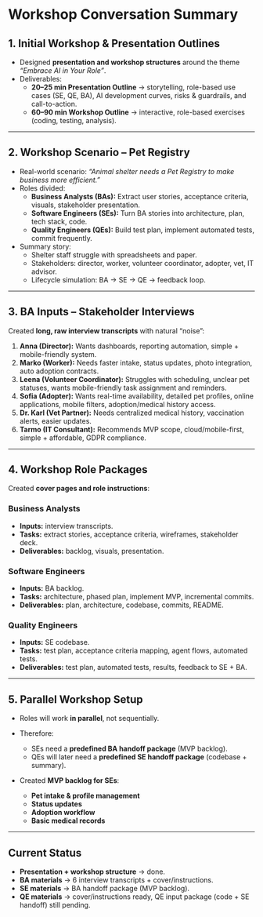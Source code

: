 # Workshop Conversation Summary

## 1. Initial Workshop & Presentation Outlines
- Designed **presentation and workshop structures** around the theme *“Embrace AI in Your Role”*.  
- Deliverables:  
  - **20–25 min Presentation Outline** → storytelling, role-based use cases (SE, QE, BA), AI development curves, risks & guardrails, and call-to-action.  
  - **60–90 min Workshop Outline** → interactive, role-based exercises (coding, testing, analysis).  

---

## 2. Workshop Scenario – Pet Registry
- Real-world scenario: *“Animal shelter needs a Pet Registry to make business more efficient.”*  
- Roles divided:  
  - **Business Analysts (BAs):** Extract user stories, acceptance criteria, visuals, stakeholder presentation.  
  - **Software Engineers (SEs):** Turn BA stories into architecture, plan, tech stack, code.  
  - **Quality Engineers (QEs):** Build test plan, implement automated tests, commit frequently.  
- Summary story:  
  - Shelter staff struggle with spreadsheets and paper.  
  - Stakeholders: director, worker, volunteer coordinator, adopter, vet, IT advisor.  
  - Lifecycle simulation: BA → SE → QE → feedback loop.  

---

## 3. BA Inputs – Stakeholder Interviews
Created **long, raw interview transcripts** with natural “noise”:  
1. **Anna (Director):** Wants dashboards, reporting automation, simple + mobile-friendly system.  
2. **Marko (Worker):** Needs faster intake, status updates, photo integration, auto adoption contracts.  
3. **Leena (Volunteer Coordinator):** Struggles with scheduling, unclear pet statuses, wants mobile-friendly task assignment and reminders.  
4. **Sofia (Adopter):** Wants real-time availability, detailed pet profiles, online applications, mobile filters, adoption/medical history access.  
5. **Dr. Karl (Vet Partner):** Needs centralized medical history, vaccination alerts, easier updates.  
6. **Tarmo (IT Consultant):** Recommends MVP scope, cloud/mobile-first, simple + affordable, GDPR compliance.  

---

## 4. Workshop Role Packages
Created **cover pages and role instructions**:

### Business Analysts
- **Inputs:** interview transcripts.  
- **Tasks:** extract stories, acceptance criteria, wireframes, stakeholder deck.  
- **Deliverables:** backlog, visuals, presentation.  

### Software Engineers
- **Inputs:** BA backlog.  
- **Tasks:** architecture, phased plan, implement MVP, incremental commits.  
- **Deliverables:** plan, architecture, codebase, commits, README.  

### Quality Engineers
- **Inputs:** SE codebase.  
- **Tasks:** test plan, acceptance criteria mapping, agent flows, automated tests.  
- **Deliverables:** test plan, automated tests, results, feedback to SE + BA.  

---

## 5. Parallel Workshop Setup
- Roles will work **in parallel**, not sequentially.  
- Therefore:  
  - SEs need a **predefined BA handoff package** (MVP backlog).  
  - QEs will later need a **predefined SE handoff package** (codebase + summary).  

- Created **MVP backlog for SEs**:  
  - **Pet intake & profile management**  
  - **Status updates**  
  - **Adoption workflow**  
  - **Basic medical records**  

---

## Current Status
- **Presentation + workshop structure** → done.  
- **BA materials** → 6 interview transcripts + cover/instructions.  
- **SE materials** → BA handoff package (MVP backlog).  
- **QE materials** → cover/instructions ready, QE input package (code + SE handoff) still pending.  
